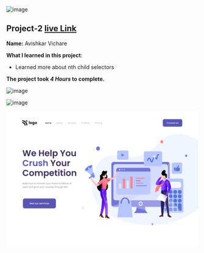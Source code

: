 ![image](https://img.shields.io/badge/project-4-red)

## Project-2  [live Link](https://digitalmarketingpage.netlify.app/)

**Name:** Avishkar Vichare

**What I learned in this project**:

  - Learned more about nth child selectors


**The project took ***4 Hours*** to complete.** 

![image](https://img.shields.io/badge/INeuron-LearnCodeOnline-brightgreen)

![image](https://img.shields.io/badge/Full%20stack%20JS%20bootcamp-Hitesh%20Chaudhary-lightgrey)


![image](https://github.com/AvishkarVichare/project-4-js-bootcamp/blob/master/4.png)
